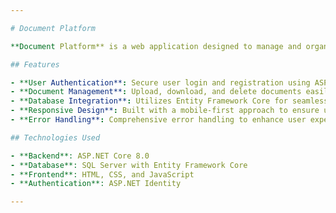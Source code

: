 ```yaml
---

# Document Platform

**Document Platform** is a web application designed to manage and organize documents effectively. Built with ASP.NET Core, this project leverages modern web technologies to provide a robust and user-friendly interface for document management.

## Features

- **User Authentication**: Secure user login and registration using ASP.NET Identity.
- **Document Management**: Upload, download, and delete documents easily.
- **Database Integration**: Utilizes Entity Framework Core for seamless database interactions.
- **Responsive Design**: Built with a mobile-first approach to ensure usability on all devices.
- **Error Handling**: Comprehensive error handling to enhance user experience.

## Technologies Used

- **Backend**: ASP.NET Core 8.0
- **Database**: SQL Server with Entity Framework Core
- **Frontend**: HTML, CSS, and JavaScript
- **Authentication**: ASP.NET Identity

---
```

